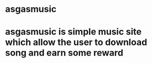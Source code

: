 # asgasmusic
# asgasmusic is simple music site which allow the user to download song and earn some reward
